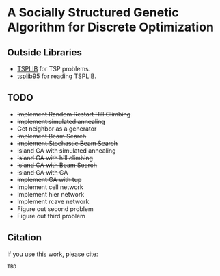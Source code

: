 # A Socially Structured Genetic Algorithm for Discrete Optimization

## Outside Libraries

- [TSPLIB](http://comopt.ifi.uni-heidelberg.de/software/TSPLIB95/tsp/) for TSP problems.
- [tsplib95](https://github.com/rhgrant10/tsplib95/tree/c9edc6bf905ff33e38c0f475e855b3d866d72dcd) for reading TSPLIB.

## TODO

- <s>Implement Random Restart Hill Climbing</s>
- <s>Implement simulated annealing</s>
- <s>Get neighbor as a generator</s>
- <s>Implement Beam Search</s>
- <s>Implement Stochastic Beam Search</s>
- <s>Island GA with simulated annealing</s>
- <s>Island GA with hill climbing</s>
- <s>Island GA with Beam Search</s>
- <s>Island GA with GA</s>
- <s>Implement GA with tup</s>
- Implement cell network
- Implement hier network
- Implement rcave network
- Figure out second problem
- Figure out third problem

## Citation

If you use this work, please cite:

```
TBD
```